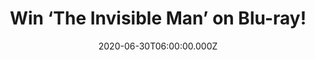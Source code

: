 ---
campaign-uuid: "c-d4f3a467-e57b-4287-89d4-0e8572eed068"
type: "Competition"
category: "Entertainment"
date: "2020-06-30T06:00:00.000Z"
end-date: "2020-07-30T23:59:00.000Z"
disable-form: false
is_promoted: false
has_entry_page: true
title: "Win ‘The Invisible Man’ on Blu-ray!"
competition-description: "<p>Golden Globe & Emmy winner Elisabeth Moss stars in a\
  \ terrifying modern tale of obsession, inspired by Universal’s classic monster character:\
  \ ‘The Invisible Man’. We are giving away a copy of this genius film on Blu-ray\
  \ to a lucky member. A movie you should not miss. It has to be seen to be believed.</p>\n\
  <p>Click below for a chance to win.</p>\n"
hero-header: "Win ‘The Invisible Man’ on Blu-ray!"
terms-confirmation: "N/A"
banner-img: "https://assets.expresslyapp.com/asset-a3209998-0836-4996-b197-36fc1c322acf.jpg"
logo-left-href: "http://club.expressly.io"
logo-left-image: "https://assets.expresslyapp.com/asset-099c1459-58cf-4404-9296-bd448da71a54.jpg"
logo-left-title: "Expressly club"
bg-image-hero: "https://assets.expresslyapp.com/asset-7f132f0c-02ca-4342-8ad8-c2d4905751a4.jpg"
bg-image-first: "https://assets.expresslyapp.com/asset-35bd4c8d-3604-4d99-ab1f-eafe08fc794f.jpg"
section1-content: "<p>Trapped in a violent, controlling relationship with a wealthy\
  \ and brilliant scientist, Cecilia Kass (Moss) escapes in the dead of night and\
  \ disappears into hiding, aided by her sister, their childhood friend and his teenage\
  \ daughter. But when Cecilia’s abusive ex commits suicide and leaves her a generous\
  \ portion of his vast fortune, Cecilia suspects his death was a hoax. As a series\
  \ of eerie coincidences turns lethal, threatening the lives of those she loves,\
  \ Cecilia’s sanity begins to unravel as she desperately tries to prove that she\
  \ is being hunted by someone nobody can see.</p>\n"
entry-title: "Win ‘The Invisible Man’ on Blu-ray!"
entry-content: "<p>Enter the draw to win ‘The Invisible Man’ on Blu-ray by completing\
  \ the form below before 23:59 on the 30th of August 2020.</p>\n"
has-winner: false
prize-description: "‘The Invisible Man’ on Blu-ray!"
special-conditions: "Multiple entries are allowed up to one every day.\r\n\r\nThis\
  \ competition is also available on: https://aaa.nme.com/competitions/invisible-man-blu-ray"
country-restrictions:
- "GB"
---